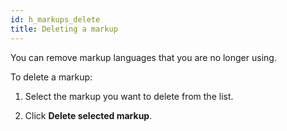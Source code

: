```yaml
---
id: h_markups_delete
title: Deleting a markup
---
```





You can remove markup languages that you are no longer using.

To delete a markup:

1.  Select the markup you want to delete from the list.

2.  Click **Delete selected markup**.


